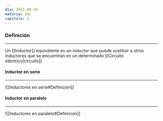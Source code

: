 ```yaml
---
dia: 2023-09-19
materia: adc
capitulo: 2
---
```

### Definición
---
Un [[Inductor]] equivalente es un inductor que puede sustituir a otros inductores que se encuentran en un determinado [[Circuito eléctrico|circuito]]

#### Inductor en serie
---
![[Inductores en serie#Definición]]

#### Inductor en paralelo
---
![[Inductores en paralelo#Definición]]